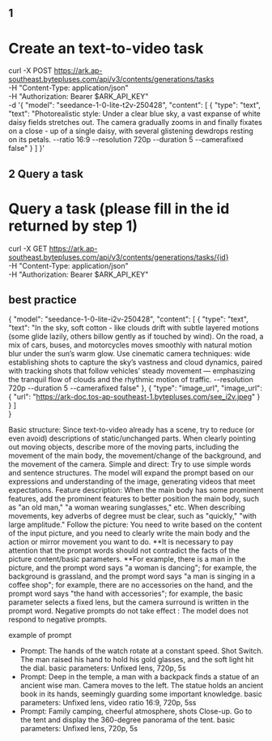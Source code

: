 ## 1

# Create an text-to-video task

curl -X POST https://ark.ap-southeast.bytepluses.com/api/v3/contents/generations/tasks \
 -H "Content-Type: application/json" \
 -H "Authorization: Bearer $ARK_API_KEY" \
 -d '{
"model": "seedance-1-0-lite-t2v-250428",
"content": [
{
"type": "text",
"text": "Photorealistic style: Under a clear blue sky, a vast expanse of white daisy fields stretches out. The camera gradually zooms in and finally fixates on a close - up of a single daisy, with several glistening dewdrops resting on its petals. --ratio 16:9 --resolution 720p --duration 5 --camerafixed false"
}
]
}'

## 2 Query a task

# Query a task (please fill in the id returned by step 1)

curl -X GET https://ark.ap-southeast.bytepluses.com/api/v3/contents/generations/tasks/{id} \
 -H "Content-Type: application/json" \
 -H "Authorization: Bearer $ARK_API_KEY"

## best practice

{
"model": "seedance-1-0-lite-i2v-250428",
"content": [
{
"type": "text",
"text": "In the sky, soft cotton - like clouds drift with subtle layered motions (some glide lazily, others billow gently as if touched by wind). On the road, a mix of cars, buses, and motorcycles moves smoothly with natural motion blur under the sun’s warm glow. Use cinematic camera techniques: wide establishing shots to capture the sky’s vastness and cloud dynamics, paired with tracking shots that follow vehicles’ steady movement — emphasizing the tranquil flow of clouds and the rhythmic motion of traffic. --resolution 720p --duration 5 --camerafixed false"
},
{
"type": "image_url",
"image_url": {
"url": "https://ark-doc.tos-ap-southeast-1.bytepluses.com/see_i2v.jpeg"
}
}
]  
}

Basic structure: Since text-to-video already has a scene, try to reduce (or even avoid) descriptions of static/unchanged parts. When clearly pointing out moving objects, describe more of the moving parts, including the movement of the main body, the movement/change of the background, and the movement of the camera.
Simple and direct: Try to use simple words and sentence structures. The model will expand the prompt based on our expressions and understanding of the image, generating videos that meet expectations.
Feature description: When the main body has some prominent features, add the prominent features to better position the main body, such as "an old man," "a woman wearing sunglasses," etc. When describing movements, key adverbs of degree must be clear, such as "quickly," "with large amplitude."
Follow the picture: You need to write based on the content of the input picture, and you need to clearly write the main body and the action or mirror movement you want to do. **It is necessary to pay attention that the prompt words should not contradict the facts of the picture content/basic parameters. **For example, there is a man in the picture, and the prompt word says "a woman is dancing"; for example, the background is grassland, and the prompt word says "a man is singing in a coffee shop"; for example, there are no accessories on the hand, and the prompt word says "the hand with accessories"; for example, the basic parameter selects a fixed lens, but the camera surround is written in the prompt word.
Negative prompts do not take effect : The model does not respond to negative prompts.

example of prompt

- Prompt: The hands of the watch rotate at a constant speed. Shot Switch. The man raised his hand to hold his gold glasses, and the soft light hit the dial.
  basic parameters: Unfixed lens, 720p, 5s
- Prompt: Deep in the temple, a man with a backpack finds a statue of an ancient wise man. Camera moves to the left. The statue holds an ancient book in its hands, seemingly guarding some important knowledge.
  basic parameters: Unfixed lens, video ratio 16:9, 720p, 5ss
- Prompt: Family camping, cheerful atmosphere, shots Close-up. Go to the tent and display the 360-degree panorama of the tent.
  basic parameters: Unfixed lens, 720p, 5s
